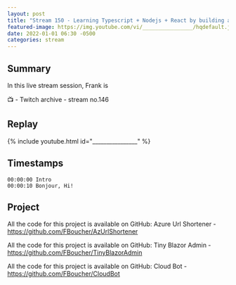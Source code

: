 ```yaml
---
layout: post
title: "Stream 150 - Learning Typescript + Nodejs + React by building a trivia game"
featured-image: https://img.youtube.com/vi/________________/hqdefault.jpg
date: 2022-01-01 06:30 -0500
categories: stream
---
```


## Summary

In this live stream session, Frank is 

📺 - Twitch archive - stream no.146

## Replay

{% include youtube.html id="________________" %}
<br/><!--more-->


## Timestamps

    00:00:00 Intro
    00:00:10 Bonjour, Hi!


Project
-------

All the code for this project is available on GitHub: Azure Url Shortener - https://github.com/FBoucher/AzUrlShortener

All the code for this project is available on GitHub: Tiny Blazor Admin - https://github.com/FBoucher/TinyBlazorAdmin

All the code for this project is available on GitHub: Cloud Bot - https://github.com/FBoucher/CloudBot


